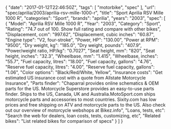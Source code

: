 {
    "date": "2017-01-12T22:46:50Z",
    "tags": [
        "motorbike",
        "spec"
    ],
    "url": "spec\/aprilia\/2003\/aprilia-rsv-mille-1000-r",
    "title": "Sport Aprilia RSV Mille 1000 R",
    "categories": "Sport",
    "brands": "aprilia",
    "years": "2003",
    "spec": [
        {
            "Model": "Aprilia RSV Mille 1000 R",
            "Year": "2003",
            "Category": "Sport",
            "Rating": "74.7 out of 100. Show full rating and compare with other bikes",
            "Displacement, ccm": "997.62",
            "Displacement, cubic inches": "60.87",
            "Engine type": "V2, four-stroke",
            "Power, HP": "130.00",
            "Power at RPM": "9500",
            "Dry weight, kg": "185.0",
            "Dry weight, pounds": "407.9",
            "Power\/weight ratio, HP\/kg": "0.7027",
            "Seat height, mm": "820",
            "Seat height, inches": "32.3",
            "Wheelbase, mm": "1.415",
            "Wheelbase, inches": "55.7",
            "Fuel capacity, litres": "18.00",
            "Fuel capacity, gallons": "4.76",
            "Reserve fuel capacity, litres": "4.00",
            "Reserve fuel capacity, gallons": "1.06",
            "Color options": "Black\/Red\/White, Yellow",
            "Insurance costs": "Get estimated US insurance cost with a quote from Allstate Motorcycle Insurance",
            "Parts finder": "Chaparral provides online schematics & OEM parts for the US.   Motorcycle Superstore provides an easy-to-use parts finder. Ships to the US, Canada, UK and Australia.MotoSport.com ships motorcycle parts and accessories to most countries.    Sixity.com has low prices and free shipping on ATV and motorcycle parts to the US. Also check out our overview of motorcycle webshops at Bikez.info",
            "Loans, tests, etc": "Search the web for dealers, loan costs, tests, customizing, etc",
            "Related bikes": "List related bikes for comparison of specs"
        }
    ]
}